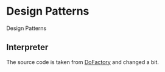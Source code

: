 # Design Patterns
Design Patterns

## Interpreter
The source code is taken from [DoFactory](http://www.dofactory.com/net/interpreter-design-pattern)
and changed a bit.
